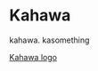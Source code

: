 # Kahawa
kahawa. kasomething

[Kahawa logo](https://vectr.com/tmp/d1XpUXcZ7H/c2OXenIWT0.svg?width=640&height=640&select=c2OXenIWT0page0)
